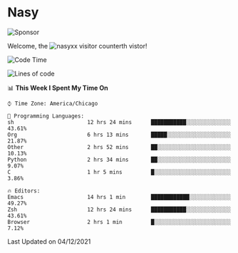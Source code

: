 # Nasy

<!--
<p align="center">
<img height="200" src="https://github-readme-stats.vercel.app/api?username=nasyxx&count_private=true&show_icons=true&theme=dracula&include_all_commits=true"/>
<img height="200" src="https://github-readme-stats.vercel.app/api/top-langs/?username=nasyxx&theme=dracula&hide=html,jupyter+notebook&count_private=true&show_icons=true"/>
</p>

  
----------------
-->

![Sponsor](https://img.shields.io/static/v1.svg?label=Sponsor&message=%E2%9D%A4&logo=GitHub&style=flat&color=pink)
 
Welcome, the ![nasyxx visitor counter](https://count.getloli.com/get/@nasyxx?theme=rule34)th vistor!
 
<!--START_SECTION:waka-->
![Code Time](http://img.shields.io/badge/Code%20Time-1%2C519%20hrs%2040%20mins-blue)

![Lines of code](https://img.shields.io/badge/From%20Hello%20World%20I%27ve%20Written-5%20Million%20lines%20of%20code-blue)

📊 **This Week I Spent My Time On** 

```text
⌚︎ Time Zone: America/Chicago

💬 Programming Languages: 
sh                       12 hrs 24 mins      ███████████░░░░░░░░░░░░░░   43.61% 
Org                      6 hrs 13 mins       █████░░░░░░░░░░░░░░░░░░░░   21.87% 
Other                    2 hrs 52 mins       ██░░░░░░░░░░░░░░░░░░░░░░░   10.13% 
Python                   2 hrs 34 mins       ██░░░░░░░░░░░░░░░░░░░░░░░   9.07% 
C                        1 hr 5 mins         █░░░░░░░░░░░░░░░░░░░░░░░░   3.86%

🔥 Editors: 
Emacs                    14 hrs 1 min        ████████████░░░░░░░░░░░░░   49.27% 
Zsh                      12 hrs 24 mins      ███████████░░░░░░░░░░░░░░   43.61% 
Browser                  2 hrs 1 min         █░░░░░░░░░░░░░░░░░░░░░░░░   7.12%

```


 Last Updated on 04/12/2021
<!--END_SECTION:waka-->

<!-- ![visitors](https://visitor-badge.laobi.icu/badge?page_id=nasyxx.nasyxx) -->
